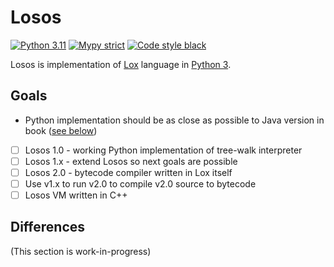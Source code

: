 # Losos

[![Python 3.11](https://img.shields.io/badge/Python-3.11-blue)](https://www.python.org/)
[![Mypy strict](https://img.shields.io/badge/mypy-strict-2a6db2)](https://mypy.readthedocs.io/en/stable/)
[![Code style black](https://img.shields.io/badge/code_style-black-black)](https://black.readthedocs.io/en/stable/)

Losos is implementation of [Lox](https://craftinginterpreters.com/) language in [Python 3](https://www.python.org/).

## Goals

- Python implementation should be as close as possible to Java version in book ([see below](#differences))

- [ ] Losos 1.0 - working Python implementation of tree-walk interpreter
- [ ] Losos 1.x - extend Losos so next goals are possible
- [ ] Losos 2.0 - bytecode compiler written in Lox itself
- [ ] Use v1.x to run v2.0 to compile v2.0 source to bytecode
- [ ] Losos VM written in C++

## Differences

(This section is work-in-progress)
